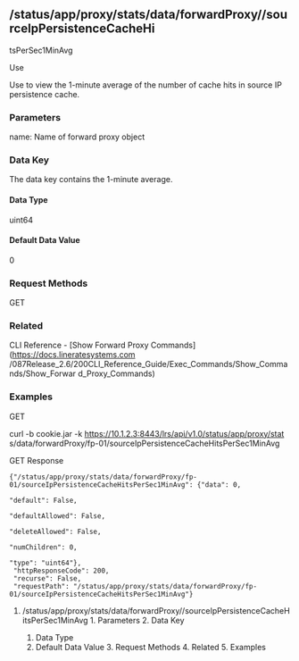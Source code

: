 ## /status/app/proxy/stats/data/forwardProxy/<name>/sourceIpPersistenceCacheHi
tsPerSec1MinAvg

Use

Use to view the 1-minute average of the number of cache hits in source IP
persistence cache.

### Parameters

name: Name of forward proxy object

### Data Key

The data key contains the 1-minute average.

#### Data Type

uint64

#### Default Data Value

0

### Request Methods

GET

### Related

CLI Reference - [Show Forward Proxy Commands](https://docs.lineratesystems.com
/087Release_2.6/200CLI_Reference_Guide/Exec_Commands/Show_Commands/Show_Forwar
d_Proxy_Commands)

### Examples

GET

curl -b cookie.jar -k https://10.1.2.3:8443/lrs/api/v1.0/status/app/proxy/stat
s/data/forwardProxy/fp-01/sourceIpPersistenceCacheHitsPerSec1MinAvg

GET Response

    
    
    {"/status/app/proxy/stats/data/forwardProxy/fp-01/sourceIpPersistenceCacheHitsPerSec1MinAvg": {"data": 0,
                                                                                                    "default": False,
                                                                                                    "defaultAllowed": False,
                                                                                                    "deleteAllowed": False,
                                                                                                    "numChildren": 0,
                                                                                                    "type": "uint64"},
     "httpResponseCode": 200,
     "recurse": False,
     "requestPath": "/status/app/proxy/stats/data/forwardProxy/fp-01/sourceIpPersistenceCacheHitsPerSec1MinAvg"}
    

  1. /status/app/proxy/stats/data/forwardProxy/<name>/sourceIpPersistenceCacheHitsPerSec1MinAvg
    1. Parameters
    2. Data Key
      1. Data Type
      2. Default Data Value
    3. Request Methods
    4. Related
    5. Examples

